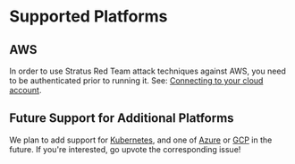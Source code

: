 # Supported Platforms

## AWS

In order to use Stratus Red Team attack techniques against AWS, you need to be authenticated prior to running it. See: [Connecting to your cloud account](https://stratus-red-team.cloud/user-guide/getting-started/#connecting-to-your-cloud-account).
## Future Support for Additional Platforms

We plan to add support for [Kubernetes](https://github.com/DataDog/stratus-red-team/issues/51), and one of [Azure](https://github.com/DataDog/stratus-red-team/issues/52) or [GCP](https://github.com/DataDog/stratus-red-team/issues/53) in the future.
If you're interested, go upvote the corresponding issue!